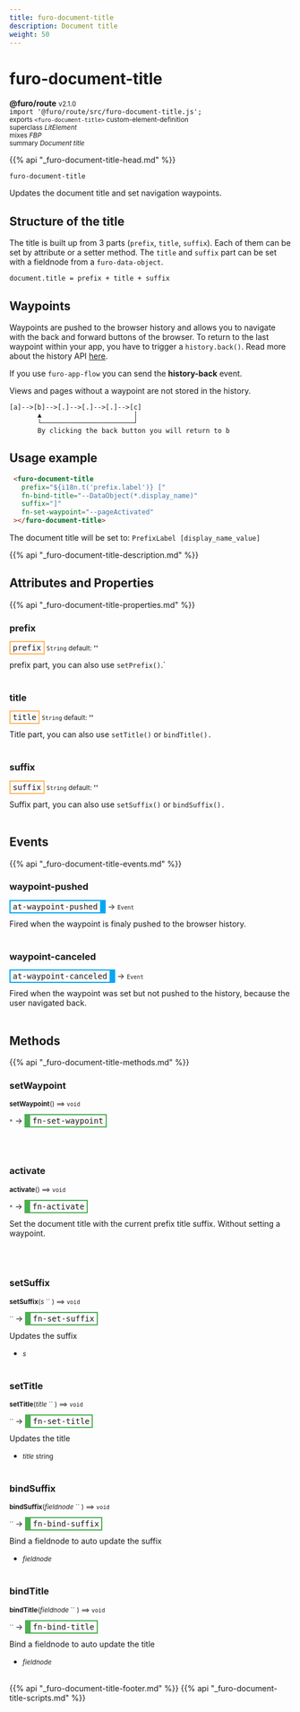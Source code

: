 ```yaml
---
title: furo-document-title
description: Document title
weight: 50
---
```


# furo-document-title
**@furo/route** <small>v2.1.0</small>
<br>`import '@furo/route/src/furo-document-title.js';`<small>
<br>exports `<furo-document-title>` custom-element-definition
<br>superclass *LitElement*
<br> mixes *FBP*</small>
<br><small>summary *Document title*</small>

{{% api "_furo-document-title-head.md" %}}

`furo-document-title`

 Updates the document title and set navigation waypoints.

 ## Structure of the title
 The title is built up from 3 parts (`prefix`, `title`, `suffix`). Each of them can be set by attribute or a setter method. The `title` and `suffix` part can be set with a fieldnode from a `furo-data-object`.

 `document.title = prefix + title + suffix`

 ## Waypoints
 Waypoints are pushed to the browser history and allows you to navigate with the back and forward buttons of the browser.
 To return to the last waypoint within your app, you have to trigger a `history.back()`. Read more about the history API [here](https://developer.mozilla.org/en-US/docs/Web/API/History).

 If you use `furo-app-flow` you can send the **history-back** event.

 Views and pages without a waypoint are not stored in the history.

 ```
 [a]-->[b]-->[.]-->[.]-->[.]-->[c]
        ▲                       │
        └───────────────────────┘
        By clicking the back button you will return to b

 ```

 ## Usage example

 ```html
  <furo-document-title
    prefix="${i18n.t('prefix.label')} ["
    fn-bind-title="--DataObject(*.display_name)"
    suffix="]"
    fn-set-waypoint="--pageActivated"
  ></furo-document-title>
 ```
 The document title will be set to: `PrefixLabel [display_name_value]`

{{% api "_furo-document-title-description.md" %}}


## Attributes and Properties
{{% api "_furo-document-title-properties.md" %}}










### **prefix**

<span  style="border-width:2px; border-style: solid;border-color:  rgb(255, 182, 91);font-family:monospace; padding:2px 4px;">prefix</span>
<small>`String` default: **&#39;&#39;**</small>

prefix part, you can also use `setPrefix()`.`
<br><br>

### **title**

<span  style="border-width:2px; border-style: solid;border-color:  rgb(255, 182, 91);font-family:monospace; padding:2px 4px;">title</span>
<small>`String` default: **&#39;&#39;**</small>

Title part, you can also use `setTitle()` or `bindTitle().`
<br><br>

### **suffix**

<span  style="border-width:2px; border-style: solid;border-color:  rgb(255, 182, 91);font-family:monospace; padding:2px 4px;">suffix</span>
<small>`String` default: **&#39;&#39;**</small>

Suffix part, you can also use `setSuffix()` or `bindSuffix().`
<br><br>
## Events
{{% api "_furo-document-title-events.md" %}}

### **waypoint-pushed**
<span  style="border-width:2px 10px 2px 2px; border-style: solid;border-color:  rgb(2, 168, 244);font-family:monospace; padding:2px 4px;">at-waypoint-pushed</span>
→ <small>`Event`</small>

 Fired when the waypoint is finaly pushed to the browser history.
<br><br>
### **waypoint-canceled**
<span  style="border-width:2px 10px 2px 2px; border-style: solid;border-color:  rgb(2, 168, 244);font-family:monospace; padding:2px 4px;">at-waypoint-canceled</span>
→ <small>`Event`</small>

 Fired when the waypoint was set but not pushed to the history, because the user navigated back.
<br><br>

## Methods
{{% api "_furo-document-title-methods.md" %}}


### **setWaypoint**
<small>**setWaypoint**() ⟹ `void`</small>

<small>`*`</small> →
<span  style="border-width:2px 2px 2px 10px; border-style: solid;border-color:  rgb(76, 175, 80);font-family:monospace; padding:2px 4px;">fn-set-waypoint</span>



<br><br>

### **activate**
<small>**activate**() ⟹ `void`</small>

<small>`*`</small> →
<span  style="border-width:2px 2px 2px 10px; border-style: solid;border-color:  rgb(76, 175, 80);font-family:monospace; padding:2px 4px;">fn-activate</span>

Set the document title with the current prefix title suffix. Without setting a waypoint.

<br><br>


### **setSuffix**
<small>**setSuffix**(*s* `` ) ⟹ `void`</small>

<small>`` </small> →
<span  style="border-width:2px 2px 2px 10px; border-style: solid;border-color:  rgb(76, 175, 80);font-family:monospace; padding:2px 4px;">fn-set-suffix</span>

Updates the suffix

- <small>*s* </small>
<br><br>

### **setTitle**
<small>**setTitle**(*title* `` ) ⟹ `void`</small>

<small>`` </small> →
<span  style="border-width:2px 2px 2px 10px; border-style: solid;border-color:  rgb(76, 175, 80);font-family:monospace; padding:2px 4px;">fn-set-title</span>

Updates the title

- <small>*title* string</small>
<br><br>

### **bindSuffix**
<small>**bindSuffix**(*fieldnode* `` ) ⟹ `void`</small>

<small>`` </small> →
<span  style="border-width:2px 2px 2px 10px; border-style: solid;border-color:  rgb(76, 175, 80);font-family:monospace; padding:2px 4px;">fn-bind-suffix</span>

Bind a fieldnode to auto update the suffix

- <small>*fieldnode* </small>
<br><br>

### **bindTitle**
<small>**bindTitle**(*fieldnode* `` ) ⟹ `void`</small>

<small>`` </small> →
<span  style="border-width:2px 2px 2px 10px; border-style: solid;border-color:  rgb(76, 175, 80);font-family:monospace; padding:2px 4px;">fn-bind-title</span>

Bind a fieldnode to auto update the title

- <small>*fieldnode* </small>
<br><br>







{{% api "_furo-document-title-footer.md" %}}
{{% api "_furo-document-title-scripts.md" %}}
